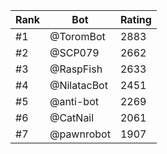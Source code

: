 Rank|Bot|Rating
---|---|---
#1|@ToromBot|2883
#2|@SCP079|2662
#3|@RaspFish|2633
#4|@NilatacBot|2451
#5|@anti-bot|2269
#6|@CatNail|2061
#7|@pawnrobot|1907

